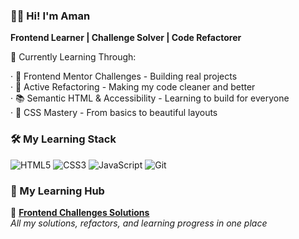 
### 👩‍💻 Hi! I'm Aman 

**Frontend Learner | Challenge Solver | Code Refactorer**

🌱 Currently Learning Through:

· 🎯 Frontend Mentor Challenges - Building real projects  
· 🔄 Active Refactoring - Making my code cleaner and better  
· 📚 Semantic HTML & Accessibility - Learning to build for everyone  
· 🎨 CSS Mastery - From basics to beautiful layouts 

### 🛠 My Learning Stack

<img src="https://img.shields.io/badge/HTML5-Semantic%20&%20Accessible-E34F26?style=for-the-badge&logo=html5&logoColor=white" alt="HTML5">
<img src="https://img.shields.io/badge/CSS3-Layouts%20&%20Design-1572B6?style=for-the-badge&logo=css3&logoColor=white" alt="CSS3">
<img src="https://img.shields.io/badge/JavaScript-Learning%20Basics-F7DF1E?style=for-the-badge&logo=javascript&logoColor=black" alt="JavaScript">
<img src="https://img.shields.io/badge/Git-Version%20Control-F05032?style=for-the-badge&logo=git&logoColor=white" alt="Git">


### 📂 My Learning Hub

🚀 **[Frontend Challenges Solutions](https://github.com/amansgz/frontend-newbie-solutions)**  
*All my solutions, refactors, and learning progress in one place*

